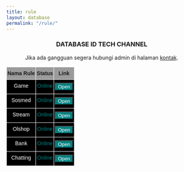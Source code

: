 ```yaml
---
title: rule
layout: database
permalink: "/rule/"
---
```

<style type="text/css">
@media screen and (max-width: 768px) {
  .tg  {
    border-collapse:collapse;
    border-spacing:1;
    width:100%;
  }
}
.tg td {
  border-color:black;
  border-style:solid;
  border-width:1px;
  font-family:Arial, sans-serif;
  font-size:14px;
  overflow:hidden;
  padding:8px 2px;
  word-break:normal;
}
.tg th {
  border-color:black;
  border-style:solid;
  border-width:1px;
  font-family:Arial, sans-serif;
  font-size:14px;
  font-weight:normal;
  overflow:hidden;
  padding:8px 2px;
  word-break:normal;
}
.tg .tg-tmgx {
  background-color:#9b9b9b;
  border-color:#ffffff;
  font-weight:bold;
  text-align:center;
  vertical-align:top
}
.tg .tg-7k2u {
  background-color:#000000;
  border-color:#ffffff;
  text-align:center;
  vertical-align:top
}
</style>

<center>
<h3>DATABASE ID TECH CHANNEL</h3>
<p>Jika ada gangguan segera hubungi admin di halaman <a href="/contact/" >kontak</a>.</p>
<table class="tg">
<thead>
  <tr>
    <th class="tg-tmgx">Nama Rule</th>
    <th class="tg-tmgx">Status</th>
    <th class="tg-tmgx">Link</th>
  </tr>
</thead>
<tbody>
  <tr>
    <td class="tg-7k2u"><span style="color:#FFF">Game</span></td>
    <td class="tg-7k2u"><span style="color:teal">Online</span></td>
    <td class="tg-7k2u"><span><button onclick="download1('/game/')" style="background:teal;color:white">Open</button></span></td>
  </tr>
  <tr>
    <td class="tg-7k2u"><span style="color:#FFF">Sosmed</span></td>
    <td class="tg-7k2u"><span style="color:teal">Online</span></td>
    <td class="tg-7k2u"><span><button onclick="download2('/sosmed/')" style="background:teal;color:white">Open</button></span></td>
  </tr>
  <tr>
    <td class="tg-7k2u"><span style="color:#FFF">Stream</span></td>
    <td class="tg-7k2u"><span style="color:teal">Online</span></td>
    <td class="tg-7k2u"><span><button onclick="download3('/stream/')" style="background:teal;color:white">Open</button></span></td>
  </tr>
  <tr>
    <td class="tg-7k2u"><span style="color:#FFF">Olshop</span></td>
    <td class="tg-7k2u"><span style="color:teal">Online</span></td>
    <td class="tg-7k2u"><span><button onclick="download4('/olshop/')" style="background:teal;color:white">Open</button></span></td>
  </tr>
  <tr>
    <td class="tg-7k2u"><span style="color:#FFF">Bank</span></td>
    <td class="tg-7k2u"><span style="color:teal">Online</span></td>
    <td class="tg-7k2u"><span><button onclick="download5('/bank/')" style="background:teal;color:white">Open</button></span></td>
  </tr>
  <tr>
    <td class="tg-7k2u"><span style="color:#FFF">Chatting</span></td>
    <td class="tg-7k2u"><span style="color:teal">Online</span></td>
    <td class="tg-7k2u"><span><button onclick="download6('/chatting/')" style="background:teal;color:white">Open</button></span></td>
  </tr>
</tbody>
</table>
</center>
<script>
function download1 (url) {location.href = url;}
function download2 (url) {location.href = url;}
function download3 (url) {location.href = url;}
function download4 (url) {location.href = url;}
function download5 (url) {location.href = url;}
function download6 (url) {location.href = url;}
</script>

